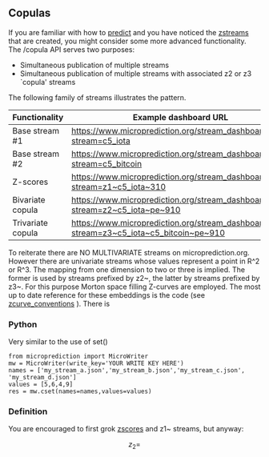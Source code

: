 
## Copulas

If you are familiar with how to [predict](https://microprediction.github.io/microprediction/predict.html) and
you have noticed the [zstreams](https://microprediction.github.io/microprediction/zstreams.html) that are created, you
might consider some more advanced functionality. The /copula API serves two purposes:

 - Simultaneous publication of multiple streams
 - Simultaneous publication of multiple streams with associated z2 or z3 `copula' streams 

The following family of streams illustrates the pattern.
    
     
|  Functionality          | Example dashboard URL                                                                     |
|-------------------------|-------------------------------------------------------------------------------------------|
|  Base stream #1         | https://www.microprediction.org/stream_dashboard.html?stream=c5_iota                      |
|  Base stream #2         | https://www.microprediction.org/stream_dashboard.html?stream=c5_bitcoin                   |
|  Z-scores               | https://www.microprediction.org/stream_dashboard.html?stream=z1~c5_iota~310               |
|  Bivariate copula       | https://www.microprediction.org/stream_dashboard.html?stream=z2~c5_iota~pe~910            |
|  Trivariate copula      | https://www.microprediction.org/stream_dashboard.html?stream=z3~c5_iota~c5_bitcoin~pe~910 |         


To reiterate there are NO MULTIVARIATE streams on microprediction.org. However there are
univariate streams whose values represent a point in R^2 or R^3. The mapping from one dimension to 
two or three is implied. The former is used by streams prefixed by z2~, the latter by streams prefixed by
z3~. For this purpose Morton space filling Z-curves are employed. The most up to date
reference for these embeddings is the code (see [zcurve_conventions](https://github.com/microprediction/microconventions/blob/master/microconventions/zcurve_conventions.py) ). There is

### Python 
Very similar to the use of set()

    from microprediction import MicroWriter
    mw = MicroWriter(write_key='YOUR WRITE KEY HERE')
    names = ['my_stream_a.json','my_stream_b.json','my_stream_c.json', 'my_stream_d.json']
    values = [5,6,4,9]
    res = mw.cset(names=names,values=values)

### Definition
You are encouraged to first grok [zscores](https://microprediction.github.io/microprediction/zscores.html) and z1~ streams, but 
anyway:

$$
     z_2 =  
$$


 

